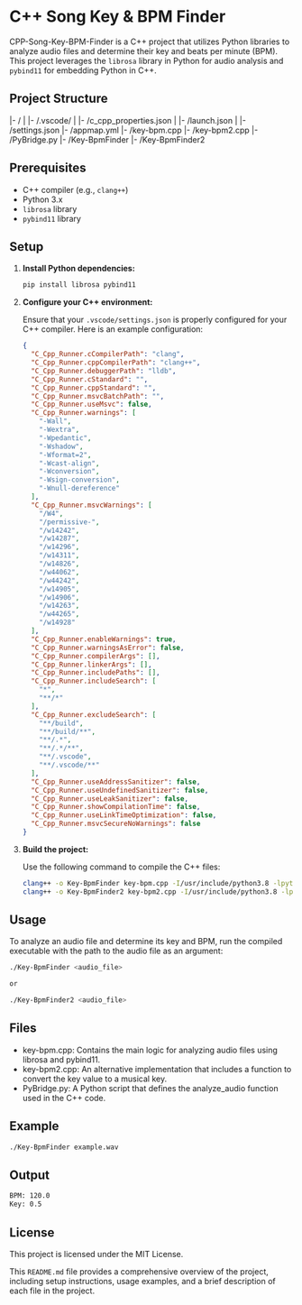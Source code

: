 # C++ Song Key & BPM Finder

CPP-Song-Key-BPM-Finder is a C++ project that utilizes Python libraries to analyze audio files and determine their key and beats per minute (BPM). This project leverages the `librosa` library in Python for audio analysis and `pybind11` for embedding Python in C++.

## Project Structure
|- /
| |- /.vscode/ 
|   |- /c_cpp_properties.json 
|   |- /launch.json 
|   |- /settings.json 
|- /appmap.yml 
|- /key-bpm.cpp 
|- /key-bpm2.cpp
|- /PyBridge.py
|- /Key-BpmFinder 
|- /Key-BpmFinder2

## Prerequisites

- C++ compiler (e.g., `clang++`)
- Python 3.x
- `librosa` library
- `pybind11` library

## Setup

1. **Install Python dependencies:**

    ```sh
    pip install librosa pybind11
    ```

2. **Configure your C++ environment:**

    Ensure that your `.vscode/settings.json` is properly configured for your C++ compiler. Here is an example configuration:

    ```json
    {
      "C_Cpp_Runner.cCompilerPath": "clang",
      "C_Cpp_Runner.cppCompilerPath": "clang++",
      "C_Cpp_Runner.debuggerPath": "lldb",
      "C_Cpp_Runner.cStandard": "",
      "C_Cpp_Runner.cppStandard": "",
      "C_Cpp_Runner.msvcBatchPath": "",
      "C_Cpp_Runner.useMsvc": false,
      "C_Cpp_Runner.warnings": [
        "-Wall",
        "-Wextra",
        "-Wpedantic",
        "-Wshadow",
        "-Wformat=2",
        "-Wcast-align",
        "-Wconversion",
        "-Wsign-conversion",
        "-Wnull-dereference"
      ],
      "C_Cpp_Runner.msvcWarnings": [
        "/W4",
        "/permissive-",
        "/w14242",
        "/w14287",
        "/w14296",
        "/w14311",
        "/w14826",
        "/w44062",
        "/w44242",
        "/w14905",
        "/w14906",
        "/w14263",
        "/w44265",
        "/w14928"
      ],
      "C_Cpp_Runner.enableWarnings": true,
      "C_Cpp_Runner.warningsAsError": false,
      "C_Cpp_Runner.compilerArgs": [],
      "C_Cpp_Runner.linkerArgs": [],
      "C_Cpp_Runner.includePaths": [],
      "C_Cpp_Runner.includeSearch": [
        "*",
        "**/*"
      ],
      "C_Cpp_Runner.excludeSearch": [
        "**/build",
        "**/build/**",
        "**/.*",
        "**/.*/**",
        "**/.vscode",
        "**/.vscode/**"
      ],
      "C_Cpp_Runner.useAddressSanitizer": false,
      "C_Cpp_Runner.useUndefinedSanitizer": false,
      "C_Cpp_Runner.useLeakSanitizer": false,
      "C_Cpp_Runner.showCompilationTime": false,
      "C_Cpp_Runner.useLinkTimeOptimization": false,
      "C_Cpp_Runner.msvcSecureNoWarnings": false
    }
    ```

3. **Build the project:**

    Use the following command to compile the C++ files:

    ```sh
    clang++ -o Key-BpmFinder key-bpm.cpp -I/usr/include/python3.8 -lpython3.8
    clang++ -o Key-BpmFinder2 key-bpm2.cpp -I/usr/include/python3.8 -lpython3.8
    ```

## Usage

To analyze an audio file and determine its key and BPM, run the compiled executable with the path to the audio file as an argument:

```sh
./Key-BpmFinder <audio_file>

or

./Key-BpmFinder2 <audio_file>
```

## Files
- key-bpm.cpp: Contains the main logic for analyzing audio files using librosa and pybind11.
- key-bpm2.cpp: An alternative implementation that includes a function to convert the key value to a musical key.
- PyBridge.py: A Python script that defines the analyze_audio function used in the C++ code.

## Example
```sh
./Key-BpmFinder example.wav
```

## Output
```sh
BPM: 120.0
Key: 0.5
```

## License
This project is licensed under the MIT License.

This `README.md` file provides a comprehensive overview of the project, including setup instructions, usage examples, and a brief description of each file in the project.
